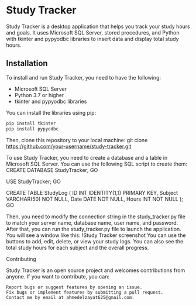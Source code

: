 # Study Tracker

Study Tracker is a desktop application that helps you track your study hours and goals. It uses Microsoft SQL Server, stored procedures, and Python with tkinter and pypyodbc libraries to insert data and display total study hours.

## Installation

To install and run Study Tracker, you need to have the following:

- Microsoft SQL Server
- Python 3.7 or higher
- tkinter and pypyodbc libraries

You can install the libraries using pip:

```bash
pip install tkinter
pip install pypyodbc
```

Then, clone this repository to your local machine:
git clone https://github.com/your-username/study-tracker.git

To use Study Tracker, you need to create a database and a table in Microsoft SQL Server. You can use the following SQL script to create them:
CREATE DATABASE StudyTracker;
GO

USE StudyTracker;
GO

CREATE TABLE StudyLog (
    ID INT IDENTITY(1,1) PRIMARY KEY,
    Subject VARCHAR(50) NOT NULL,
    Date DATE NOT NULL,
    Hours INT NOT NULL
);
GO

Then, you need to modify the connection string in the study_tracker.py file to match your server name, database name, user name, and password.
After that, you can run the study_tracker.py file to launch the application. You will see a window like this:
!Study Tracker screenshot
You can use the buttons to add, edit, delete, or view your study logs. You can also see the total study hours for each subject and the overall progress.

Contributing

Study Tracker is an open source project and welcomes contributions from anyone. If you want to contribute, you can:

    Report bugs or suggest features by opening an issue.
    Fix bugs or implement features by submitting a pull request.
    Contact me by email at ahmedelzayat625@gmail.com.


